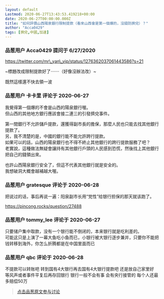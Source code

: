```yaml
---
layout: default
Lastmod: 2020-06-27T13:43:53.419218+00:00
date: 2020-06-27T00:00:00.000Z
title: "如何評價山西陽泉銀行限制提款（看來山西會是第一個爆的，沒錢防擠兌）？"
author: "Acca0429"
tags: [擠兌,中國,加速]
---
```



### 品葱用户 **Acca0429** 提问于 6/27/2020
    
https://twitter.com/mr\_yan\_vip/status/1276362037061443586?s=21  
  
~標題改成限制提款好了⋯⋯（好像沒辦法改）~  
  
既然這樣還不快去領一波
    
                

### 品葱用户 **卡卡里** 评论于 2020-06-27
        
我覺得第一個爆的不會是山西的陽泉銀行喔。  
但山西的其他地方銀行應該會接二連三的引發擠兌事件。  
  
第一間銀行不允許儲戶提款，還獲得副市長的擔保，那麼人民也只能去找其他銀行提款了。  
另，我不清楚的是，中國的銀行能不能允許跨行提款。  
如果可以的話，山西的陽泉銀行也不得不終止其他銀行的跨行提款服務了吧？  
老實說，這種做法無疑會讓持有其他銀行戶頭的人民感到恐慌，然後找上其他銀行把自己的錢領出來。  
  
也許山西陽泉銀行安全了，但這不代表其他銀行就是安全的。  
我想破洞大概會越補越大喔。
        
                

### 品葱用户 **gratesque** 评论于 2020-06-28
        
把说过的话，事后再说一遍：阳泉副市长用“党性”给银行担保的那天就该跑了。  
  
https://pincong.rocks/question/27488
        
                

### 品葱用户 **tommy_lee** 评论于 2020-06-27
        
只要储户集中取款，没有一个银行能不倒闭的，本来银行就是吃利差的。  
可能这只是上演了一幕大鱼吃小鱼而已，小银行被大银行逐步兼并，只要你不能把钱转移到海外，你怎么折腾都是在中国里面而已
        
                

### 品葱用户 **qbc** 评论于 2020-06-28
        
不提款可以转账吧 转到国有4大银行再去国有4大银行提款吧 还是放自己家里好 等风声或者事件平复后再存回银行 银行一般不会有事 会有央行接管的 每个人还最多赔偿50万
        
                





> [点击品葱原文参与讨论](https://pincong.rocks/question/27747)


